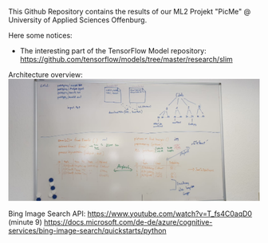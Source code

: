 This Github Repository contains the results of our ML2 Projekt "PicMe" @ University of Applied Sciences Offenburg.

Here some notices:
- The interesting part of the TensorFlow Model repository: https://github.com/tensorflow/models/tree/master/research/slim

Architecture overview:
![Architecture](docs/planning/architecture.jpg?raw=true "Architecture Overview")

Bing Image Search API:
https://www.youtube.com/watch?v=T_fs4C0aqD0 (minute 9)
https://docs.microsoft.com/de-de/azure/cognitive-services/bing-image-search/quickstarts/python
